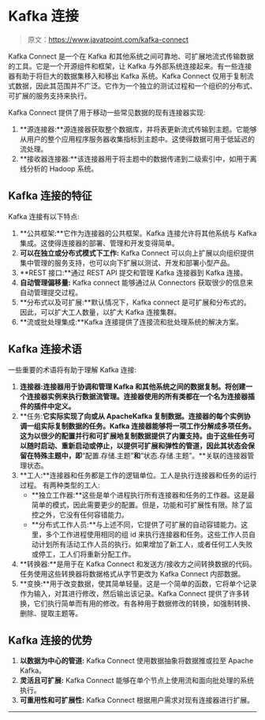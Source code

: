 # Kafka 连接

> 原文：<https://www.javatpoint.com/kafka-connect>

Kafka Connect 是一个在 Kafka 和其他系统之间可靠地、可扩展地流式传输数据的工具。它是一个开源组件和框架，让 Kafka 与外部系统连接起来。有一些连接器有助于将巨大的数据集移入和移出 Kafka 系统。Kafka Connect 仅用于复制流式数据，因此其范围并不广泛。它作为一个独立的测试过程和一个组织的分布式、可扩展的服务支持来执行。

Kafka Connect 提供了用于移动一些常见数据的现有连接器实现:

1.  **源连接器:**源连接器获取整个数据库，并将表更新流式传输到主题。它能够从用户的整个应用程序服务器收集指标到主题中。这使得数据可用于低延迟的流处理。
2.  **接收器连接器:**该连接器用于将主题中的数据传递到二级索引中，如用于离线分析的 Hadoop 系统。

## Kafka 连接的特征

Kafka 连接有以下特点:

1.  **公共框架:**它作为连接器的公共框架。Kafka 连接允许将其他系统与 Kafka 集成。这使得连接器的部署、管理和开发变得简单。
2.  **可以在独立或分布式模式下工作:** Kafka Connect 可以向上扩展以向组织提供集中管理的服务支持，也可以向下扩展以测试、开发和部署小型产品。
3.  **REST 接口:**通过 REST API 提交和管理 Kafka 连接器到 Kafka 连接。
4.  **自动管理偏移量:** Kafka connect 能够通过从 Connectors 获取很少的信息来自动管理提交过程。
5.  **分布式以及可扩展:**默认情况下，Kafka connect 是可扩展和分布式的。因此，可以扩大工人数量，以扩大 Kafka 连接集群。
6.  **流或批处理集成:**Kafka 连接提供了连接流和批处理系统的解决方案。

## Kafka 连接术语

一些重要的术语将有助于理解 Kafka 连接:

1.  **连接器:**连接器用于协调和管理 Kafka 和其他系统之间的数据复制。将创建一个连接器实例来执行数据流管理。连接器使用的所有类都在一个名为**连接器插件的插件中定义。**
2.  **任务:**它实际实现了向或从 ApacheKafka 复制数据。连接器的每个实例协调一组实际复制数据的任务。Kafka 连接器能够将一项工作分解成多项任务。这为以很少的配置并行和可扩展地复制数据提供了内置支持。由于这些任务可以随时启动、重新启动或停止，以提供可扩展和弹性的管道，因此其状态会保留在特殊主题中，即**“配置.存储.主题”**和**“状态.存储.主题”。**关联的连接器管理状态。
3.  **工人:**连接器和任务都是工作的逻辑单位。工人是执行连接器和任务的运行过程。
    有两种类型的工人:
    *   **独立工作器:**这些是单个进程执行所有连接器和任务的工作器。这是最简单的模式，因此需要更少的配置。但是，功能和可扩展性有限。除了监控之外，它没有任何容错能力。
    *   **分布式工作人员:**与上述不同，它提供了可扩展的自动容错能力。这里，多个工作进程使用相同的组 id 来执行连接器和任务。这些工作人员自动计划所有活动工作人员的执行。如果增加了新工人，或者任何工人失败或停工，工人们将重新分配工作。
4.  **转换器:**是用于在 Kafka Connect 和发送方/接收方之间转换数据的代码。任务使用这些转换器将数据格式从字节更改为 Kafka Connect 内部数据。
5.  **变换:**用于改变数据，使其简单轻量。这是一个简单的函数，它将单个记录作为输入，对其进行修改，然后输出该记录。Kafka Connect 提供了许多转换，它们执行简单而有用的修改。有各种用于数据修改的转换，如强制转换、删除、提取主题等。

## Kafka 连接的优势

1.  **以数据为中心的管道:** Kafka Connect 使用数据抽象将数据推或拉至 Apache Kafka。
2.  **灵活且可扩展:** Kafka Connect 能够在单个节点上使用流和面向批处理的系统执行。
3.  **可重用性和可扩展性:** Kafka Connect 根据用户需求对现有连接器进行扩展。

* * *